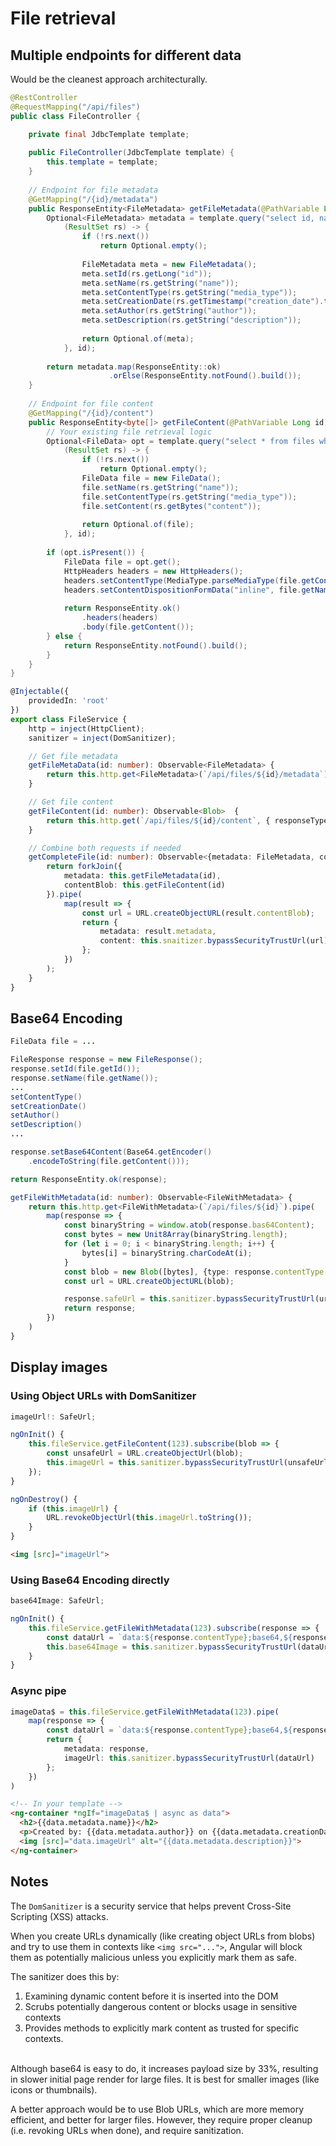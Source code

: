 # File retrieval
## Multiple endpoints for different data
Would be the cleanest approach architecturally.
```java
@RestController
@RequestMapping("/api/files")
public class FileController {

    private final JdbcTemplate template;
    
    public FileController(JdbcTemplate template) {
        this.template = template;
    }
    
    // Endpoint for file metadata
    @GetMapping("/{id}/metadata")
    public ResponseEntity<FileMetadata> getFileMetadata(@PathVariable Long id) {
        Optional<FileMetadata> metadata = template.query("select id, name, media_type, creation_date, author, description from files where id = ?", 
            (ResultSet rs) -> {
                if (!rs.next())
                    return Optional.empty();
                
                FileMetadata meta = new FileMetadata();
                meta.setId(rs.getLong("id"));
                meta.setName(rs.getString("name"));
                meta.setContentType(rs.getString("media_type"));
                meta.setCreationDate(rs.getTimestamp("creation_date").toLocalDateTime());
                meta.setAuthor(rs.getString("author"));
                meta.setDescription(rs.getString("description"));
                
                return Optional.of(meta);
            }, id);
        
        return metadata.map(ResponseEntity::ok)
                      .orElse(ResponseEntity.notFound().build());
    }
    
    // Endpoint for file content
    @GetMapping("/{id}/content")
    public ResponseEntity<byte[]> getFileContent(@PathVariable Long id) {
        // Your existing file retrieval logic
        Optional<FileData> opt = template.query("select * from files where id = ?", 
            (ResultSet rs) -> {
                if (!rs.next())
                    return Optional.empty();
                FileData file = new FileData();
                file.setName(rs.getString("name"));
                file.setContentType(rs.getString("media_type"));
                file.setContent(rs.getBytes("content"));
            
                return Optional.of(file);
            }, id);
        
        if (opt.isPresent()) {
            FileData file = opt.get();
            HttpHeaders headers = new HttpHeaders();
            headers.setContentType(MediaType.parseMediaType(file.getContentType()));
            headers.setContentDispositionFormData("inline", file.getName());
            
            return ResponseEntity.ok()
                .headers(headers)
                .body(file.getContent());
        } else {
            return ResponseEntity.notFound().build();
        }
    }
}
```

```ts
@Injectable({
	providedIn: 'root'
})
export class FileService {
	http = inject(HttpClient);
	sanitizer = inject(DomSanitizer);

	// Get file metadata
	getFileMetaData(id: number): Observable<FileMetadata> {
		return this.http.get<FileMetadata>(`/api/files/${id}/metadata`);
	}

	// Get file content
	getFileContent(id: number): Observable<Blob>  {
		return this.http.get(`/api/files/${id}/content`, { responseType: 'blob' });
	}

	// Combine both requests if needed
	getCompleteFile(id: number): Observable<{metadata: FileMetadata, content: SafeUrl}> {
		return forkJoin({
			metadata: this.getFileMetadata(id),
			contentBlob: this.getFileContent(id)
		}).pipe(
			map(result => {
				const url = URL.createObjectURL(result.contentBlob);
				return {
					metadata: result.metadata,
					content: this.snaitizer.bypassSecurityTrustUrl(url)
				};
			})
		);
	}
}
```

## Base64 Encoding
```java
FileData file = ...

FileResponse response = new FileResponse();
response.setId(file.getId());
response.setName(file.getName());
...
setContentType()
setCreationDate()
setAuthor()
setDescription()
...

response.setBase64Content(Base64.getEncoder()
	.encodeToString(file.getContent()));

return ResponseEntity.ok(response);
```
```ts
getFileWithMetadata(id: number): Observable<FileWithMetadata> {
	return this.http.get<FileWithMetadata>(`/api/files/${id}`).pipe(
		map(response => {
			const binaryString = window.atob(response.bas64Content);
			const bytes = new Unit8Array(binaryString.length);
			for (let i = 0; i < binaryString.length; i++) {
				bytes[i] = binaryString.charCodeAt(i);
			}
			const blob = new Blob([bytes], {type: response.contentType });
			const url = URL.createObjectURL(blob);

			response.safeUrl = this.sanitizer.bypassSecurityTrustUrl(url);
			return response;
		})
	)
}
```

## Display images
### Using Object URLs with DomSanitizer
```ts
imageUrl!: SafeUrl;

ngOnInit() {
	this.fileService.getFileContent(123).subscribe(blob => {
		const unsafeUrl = URL.createObjectUrl(blob);
		this.imageUrl = this.sanitizer.bypassSecurityTrustUrl(unsafeUrl);
	});
}

ngOnDestroy() {
	if (this.imageUrl) {
		URL.revokeObjectUrl(this.imageUrl.toString());
	}
}
```
```html
<img [src]="imageUrl">
```

### Using Base64 Encoding directly
```ts
base64Image: SafeUrl;

ngOnInit() {
	this.fileService.getFileWithMetadata(123).subscribe(response => {
		const dataUrl = `data:${response.contentType};base64,${response.base64Content}`;
		this.base64Image = this.sanitizer.bypassSecurityTrustUrl(dataUrl);
	}
}
```

### Async pipe
```ts
imageData$ = this.fileService.getFileWithMetadata(123).pipe(
	map(response => {
		const dataUrl = `data:${response.contentType};base64,${response.base64Content}`;
		return {
			metadata: response,
			imageUrl: this.sanitizer.bypassSecurityTrustUrl(dataUrl)
		};
	})
)
```
```html
<!-- In your template -->
<ng-container *ngIf="imageData$ | async as data">
  <h2>{{data.metadata.name}}</h2>
  <p>Created by: {{data.metadata.author}} on {{data.metadata.creationDate | date}}</p>
  <img [src]="data.imageUrl" alt="{{data.metadata.description}}">
</ng-container>
```

## Notes
The `DomSanitizer` is a security service that helps prevent Cross-Site Scripting (XSS) attacks. 

When you create URLs dynamically (like creating object URLs from blobs) and try to use them in contexts like `<img src="...">`, Angular will block them as potentially malicious unless you explicitly mark them as safe. 

The sanitizer does this by:
1. Examining dynamic content before it is inserted into the DOM
2. Scrubs potentially dangerous content or blocks usage in sensitive contexts
3. Provides methods to explicitly mark content as trusted for specific contexts. 

<br>
Although base64 is easy to do, it increases payload size by 33%, resulting in slower initial page render for large files. It is best for smaller images (like icons or thumbnails). 

A better approach would be to use Blob URLs, which are more memory efficient, and better for larger files. However, they require proper cleanup (i.e. revoking URLs when done), and require sanitization. 
<!--stackedit_data:
eyJoaXN0b3J5IjpbMTExNjUxODI2XX0=
-->